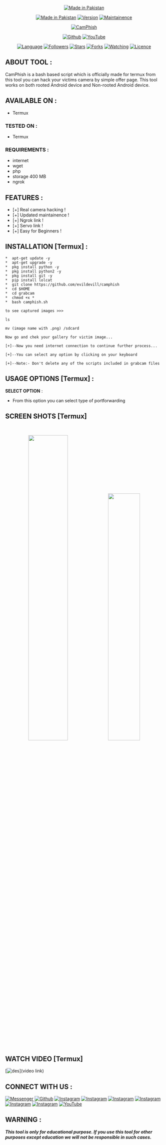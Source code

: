 <p align="center">
<a href="https://rebrand.ly/hackerwasii"><img title="Made in Pakistan" src="https://img.shields.io/badge/MADE%20IN-PAKISTAN-SCRIPT?colorA=%23ff8100&colorB=%23017e40&colorC=%23ff0000&style=for-the-badge"></a>
</p>
<p align="center">
<a href="https://rebrand.ly/hackerwasii"><img title="Made in Pakistan" src="https://img.shields.io/badge/Tool-CamPhish-green.svg"></a>
<a href="https://rebrand.ly/hackerwasii"><img title="Version" src="https://img.shields.io/badge/Version-1.0-green.svg?style=flat-square"></a>
<a href="https://rebrand.ly/hackerwasii"><img title="Maintainence" src="https://img.shields.io/badge/Maintained%3F-yes-green.svg"></a>
</p>
<p align="center">
<a href="https://rebrand.ly/hackerwasii"><img title="CamPhish" src="https://github.com/evildevill/camphish/blob/main/sites/20201129_164630.jpg"></a>
</p>
<p align="center">
<a href="https://github.com/evildevill"><img title="Github" src="https://img.shields.io/badge/Hacker-wasii-brightgreen?style=for-the-badge&logo=github"></a>
<a href="https://rebrand.ly/hackerwasii"><img title="YouTube" src="https://img.shields.io/badge/YouTube-Hacker wasi-red?style=for-the-badge&logo=Youtube"></a>
</p>
<p align="center">
<a href="https://github.com/evildevill"><img title="Language" src="https://img.shields.io/badge/Made%20with-Bash-1f425f.svg?v=103"></a>
<a href="https://github.com/evildevill"><img title="Followers" src="https://img.shields.io/github/followers/evildevill?color=blue&style=flat-square"></a>
<a href="https://github.com/evildevill"><img title="Stars" src="https://img.shields.io/github/stars/evildevill/camphish?color=red&style=flat-square"></a>
<a href="https://github.com/evildevill"><img title="Forks" src="https://img.shields.io/github/forks/evildevill/camphish?color=red&style=flat-square"></a>
<a href="https://github.com/evildevill"><img title="Watching" src="https://img.shields.io/github/watchers/evildevill/camphish?label=Watchers&color=blue&style=flat-square"></a>
<a href="https://github.com/evildevill"><img title="Licence" src="https://img.shields.io/badge/License-MIT-blue.svg"></a>
</p>

## ABOUT TOOL :

CamPhish is a bash based script which is officially made for termux from this tool you can hack your victims camera by simple offer page. This tool works on both rooted Android device and Non-rooted Android device.

## AVAILABLE ON :

* Termux

### TESTED ON :

* Termux

### REQUIREMENTS :
* internet
* wget
* php
* storage 400 MB
* ngrok

## FEATURES :
* [+] Real camera hacking !
* [+] Updated maintainence !
* [+] Ngrok link !
* [+] Servo link !
* [+] Easy for Beginners !

## INSTALLATION [Termux] :
```
*  apt-get update -y
*  apt-get upgrade -y 
*  pkg install python -y
*  pkg install python2 -y
*  pkg install git -y
*  pip install lolcat
*  git clone https://github.com/evildevill/camphish
*  cd $HOME
*  cd grabcam
*  chmod +x *
*  bash camphish.sh
```

```
to see captured images >>>
```
```
ls

mv (image name with .png) /sdcard
```
```
Now go and chek your gallery for victim image...
```
```
[+]--Now you need internet connection to continue further process...

[+]--You can select any option by clicking on your keyboard

[+]--Note:- Don't delete any of the scripts included in grabcam files

```
## USAGE OPTIONS [Termux] :

__SELECT OPTION__ :
- From this option you can select type of portforwarding

## SCREEN SHOTS [Termux]

<br>
<p align="center">
<img width="50%" src="https://github.com/evildevill/camphish/blob/main/sites/Screenshot_20201129_193435.jpg"/>
<img width="45%" src="https://github.com/evildevill/camphish/blob/main/sites/Screenshot_20201130_055207.jpg"/>
</p>

## WATCH VIDEO [Termux]

[![des](img)](video link)

## CONNECT WITH US :

[![Messenger](https://img.shields.io/badge/Chat-Messenger-blue?style=for-the-badge&logo=messenger)](https://rebrand.ly/fbmsnger)
<a href="https://github.com/evildevill"><img title="Github" src="https://img.shields.io/badge/evildevill-brightgreen?style=for-the-badge&logo=github"></a>
[![Instagram](https://img.shields.io/badge/INSTAGRAM-FOLLOW-red?style=for-the-badge&logo=instagram)](https://rebrand.ly/insgrm)
[![Instagram](https://img.shields.io/badge/WEBSITE-VISIT-yellow?style=for-the-badge&logo=blogger)](https://rebrand.ly/noobwebs)
[![Instagram](https://img.shields.io/badge/LINKEDIN-CONNECT-red?style=for-the-badge&logo=linkedin)](https://rebrand.ly/linkedinprof)
[![Instagram](https://img.shields.io/badge/FACEBOOK-LIKE-red?style=for-the-badge&logo=facebook)](https://rebrand.ly/fsbpage)
[![Instagram](https://img.shields.io/badge/TELEGRAM-CHANNEL-red?style=for-the-badge&logo=telegram)](https://rebrand.ly/telegramchnl)
[![Instagram](https://img.shields.io/badge/WHATSAPP-JOINGROUP-red?style=for-the-badge&logo=whatsapp)](https://rebrand.ly/hckrgroups)
<a href="https://rebrand.ly/hackerwasii"><img title="YouTube" src="https://img.shields.io/badge/YouTube-Hacker wasii-red?style=for-the-badge&logo=Youtube"></a>

## WARNING : 
***This tool is only for educational purpose. If you use this tool for other purposes except education we will not be responsible in such cases.***
